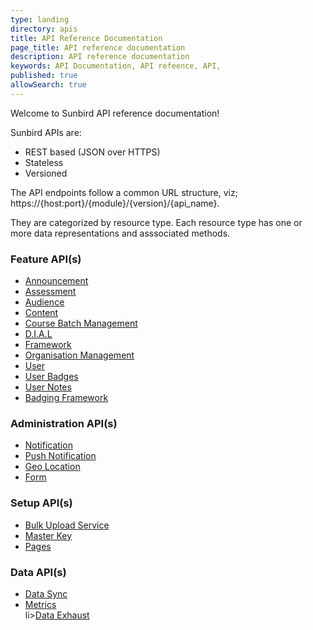 ```yaml
---
type: landing
directory: apis
title: API Reference Documentation
page_title: API reference documentation
description: API reference documentation
keywords: API Documentation, API refeence, API,  
published: true
allowSearch: true
---
```

Welcome to Sunbird API reference documentation!

Sunbird APIs are:

- REST based (JSON over HTTPS)
- Stateless
- Versioned

The API endpoints follow a common URL structure, viz; https://{host:port}/{module}/{version}/{api_name}.

They are categorized by resource type. Each resource type has one or more data representations and asssociated methods.

<div class="row">
    <div class="col-sm-4">
        <h3>Feature API(s)</h3>
        <ul>
            <li><a href="apis/announcements/">Announcement</a></li>
            <li><a href="apis/assessmentapi/">Assessment</a></li>
            <li><a href="apis/audienceapi/">Audience</a></li>
            <li><a href="apis/content/">Content</a></li>
            <li><a href="apis/coursebatchmanapi/">Course Batch Management</a></li>
            <li><a href="apis/dialapi/">D.I.A.L </a></li>
            <li><a href="apis/framework/">Framework </a></li>
            <li><a href="apis/orgapi/">Organisation Management </a></li>
            <li><a href="apis/userapi/">User </a></li>
            <li><a href="apis/badgesapi/">User Badges </a></li>
            <li><a href="apis/noteapi/">User Notes </a></li>
            <li><a href="apis/badgingframeworkapi/">Badging Framework </a></li>
        </ul>
    </div>
    <div class="col-sm-4">
        <h3>Administration API(s)</h3>
        <ul>
            <li><a href="apis/notificationapi/">Notification </a></li>
            <li><a href="apis/firebasecloudmessagingapi/">Push Notification </a></li>
            <li><a href="apis/geolocationapi/">Geo Location </a></li>
            <li><a href="apis/form/">Form </a></li>      
        </ul>
        <h3>Setup API(s)</h3>
        <ul>
            <li><a href="apis/bulkupload/">Bulk Upload Service </a></li>
            <li><a href="apis/masterkeyapi/">Master Key </a></li>
            <li><a href="apis/pagesapi/">Pages </a></li>     
        </ul>
        </div>
    <div class="col-sm-4">
        <h3>Data API(s)</h3>
        <ul>
            <li><a href="apis/datasyncapi/">Data Sync </a></li>
            <li><a href="apis/metricsapi/">Metrics </a></li>
            li><a href="apis/dataexhaustapi/">Data Exhaust</a></li>
        </ul>
    </div>
